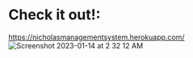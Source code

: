 # Check it out!:
https://nicholasmanagementsystem.herokuapp.com/
![Screenshot 2023-01-14 at 2 32 12 AM](https://user-images.githubusercontent.com/77363160/212461478-3f0eb19a-a09d-4070-8b3e-15550d2e91bf.png)
